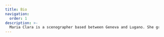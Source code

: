 ```yaml
---
title: Bio
navigation:
  order: 1
description: >-
  Maria Clara is a scenographer based between Geneva and Lugano. She graduated in Art and Theatre History (Alma Mater Studiorum, Bologna), in Interior Architecture (Head, Genève) and in Scenography (La Manufacture, Lausanne). She also studied with artists Daria Deflorian and Antonio Tagliarini, and with set designer and architect Laurent P. Berger. As a scenographer, she collaborated with dancer and choreographer Mathilde Monnier. She worked as teaching assistant in Head – Genève. She is currently associate artist of the Comédie de Genève, in collaboration with director Eléonore Bonah, with whom she created the play Lenz. In her research and practice, she investigates the link between space and words, seeing them as a catalyst for dialogue and imagery.
---
```

